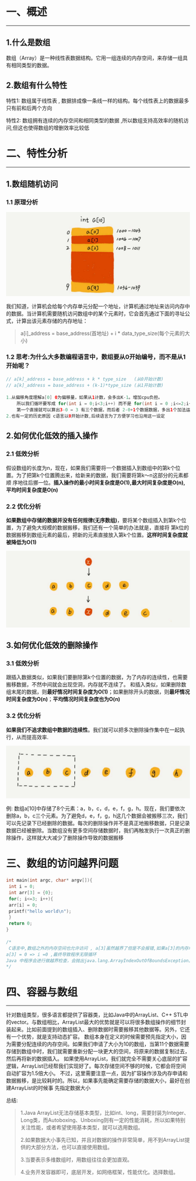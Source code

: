 # 一、概述

***

## 1.什么是数组

数组（Array）是一种线性表数据结构。它用一组连续的内存空间，来存储一组具有相同类型的数据。

## 2.数组有什么特性

特性1:  数组属于线性表 , 数据排成像一条线一样的结构。每个线性表上的数据最多只有前和后两个方向

特性2: 数组拥有连续的内存空间和相同类型的数据 ,所以数组支持高效率的随机访问,但这也使得数组的增删效率比较低

# 二、特性分析

***

## 1.数组随机访问

### 1.1 原理分析

![image-20210405155417015](.img/image-20210405155417015.png)

我们知道，计算机会给每个内存单元分配一个地址，计算机通过地址来访问内存中的数据。当计算机需要随机访问数组中的某个元素时，它会首先通过下面的寻址公式，计算出该元素存储的内存地址：

> a[i]_address  = base_address(首地址) + i * data_type_size(每个元素的大小)

### 1.2 思考:为什么大多数编程语言中，数组要从0开始编号，而不是从1开始呢？

```java
// a[k]_address = base_address + k * type_size   (从0开始计数)
// a[k]_address = base_address + (k-1)*type_size (从1开始计数)

1.从偏移角度理解a[0] 0为偏移量，如果从1计数，会多出K-1。增加cpu负担。
	所以我们循环要写成 for(int i = 0;i<3;i++) 而不是 for(int i = 0 ;i<=2;i++)。
	第一个直接就可以算出3-0 = 3 有三个数据，而后者 2-0+1个数据数据，多出1个加法运算，很恼火。
2.也有一定的历史原因 c语言以0开始计数,后续语言为了方便学习也沿用这一设定
```



## 2.如何优化低效的插入操作

### 2.1 低效分析

假设数组的长度为n，现在，如果我们需要将一个数据插入到数组中的第k个位置。为了把第k个位置腾出来，给新来的数据，我们需要将第k～n这部分的元素都顺 序地往后挪一位。**插入操作的最小时间复杂度是O(1),最大时间复杂度是O(n),平均时间复杂度是O(n)**

### **2.2 优化分析**

**如果数组中存储的数据并没有任何规律(无序数组)**，要将某个数组插入到第k个位置，为了避免大规模的数据搬移，我们还有一个简单的办法就是，直接将 第k位的数据搬移到数组元素的最后，把新的元素直接放入第k个位置。**这样时间复杂度就被降低为O(1)**

<img src=".img/image-20210405220448565.png" alt="image-20210405220448565" style="zoom:80%;" />

## 3.如何优化低效的删除操作

### 3.1 低效分析

跟插入数据类似，如果我们要删除第k个位置的数据，为了内存的连续性，也需要搬移数据，不然中间就会出现空洞，内存就不连续了。 和插入类似，如果删除数组末尾的数据，则**最好情况时间复杂度为O(1)**；如果删除开头的数据，则**最坏情况时间复杂度为O(n)**；**平均情况时间复杂度也为O(n)**

### **3.2 优化分析**

**如果我们不追求数组中数据的连续性**。我们就可以把多次删除操作集中在一起执行，从而提高效率.

<img src=".img/image-20210405221519678.png" alt="image-20210405221519678" style="zoom:80%;" />

例: 数组a[10]中存储了8个元素：a，b，c，d，e，f，g，h。现在，我们要依次删除a，b，c三个元素。为了避免d，e，f，g，h这几个数据会被搬移三次，我们可以先记录下已经删除的数据。每次的删除操作并不是真正地搬移数据，只是记录数据已经被删除。当数组没有更多空间存储数据时，我们再触发执行一次真正的删除操作，这样就大大减少了删除操作导致的数据搬移

# 三、数组的访问越界问题

```c
int main(int argc, char* argv[]){
 int i = 0;
 int arr[3] = {0};
 for(; i<=3; i++){
 arr[i] = 0;
 printf("hello world\n");
 }
 return 0;
}

/*
 C语言中,数组之外的内存空间也允许访问 , a[3]虽然越界了但是不会报错,如果a[3]的内存地址是i的话,那么就会导致
a[3] = 0 => i =0 ,最终导致程序无限循环
Java 中程序会进行做越界检查，会抛出java.lang.ArrayIndexOutOfBoundsException。
*/
```

# 四、容器与数组

***

针对数组类型，很多语言都提供了容器类，比如Java中的ArrayList、C++ STL中的vector。与数组相比，ArrayList最大的优势就是可以将很多数组操作的细节封装起来。比如前面提到的数组插入、删除数据时需要搬移其他数据等。另外，它还有一个优势，就是支持动态扩容。 数组本身在定义的时候需要预先指定大小，因为需要分配连续的内存空间。如果我们申请了大小为10的数组，当第11个数据需要存储到数组中时，我们就需要重新分配一块更大的空间，将原来的数据复制过去，然后再将新的数据插入。 如果使用ArrayList，我们就完全不需要关心底层的扩容逻辑，ArrayList已经帮我们实现好了。每次存储空间不够的时候，它都会将空间自动扩容为1.5倍大小。 不过，这里需要注意一点，因为扩容操作涉及内存申请和数据搬移，是比较耗时的。所以，如果事先能确定需要存储的数据大小，最好在创建ArrayList的时候事 先指定数据大小

总结:

>1.Java ArrayList无法存储基本类型，比如int、long，需要封装为Integer、Long类，而Autoboxing、Unboxing则有一定的性能消耗，所以如果特别关注性能，或者希望使用基本类型，就可以选用数组。
>
>2.如果数据大小事先已知，并且对数据的操作非常简单，用不到ArrayList提供的大部分方法，也可以直接使用数组。 
>
>3.当要表示多维数组时，用数组往往会更加直观。
>
>4.业务开发容器即可，底层开发，如网络框架，性能优化。选择数组。

